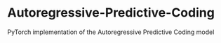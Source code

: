 # Autoregressive-Predictive-Coding
PyTorch implementation of the Autoregressive Predictive Coding model
